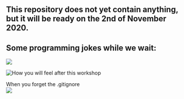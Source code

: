 
## This repository does not yet contain anything, but it will be ready on the 2nd of November 2020.

## Some programming jokes while we wait:
![](https://pbs.twimg.com/media/EYEWojiWkAATNY9?format=png&name=small)

![How you will feel after this workshop](https://pbs.twimg.com/media/EZ2BmklXsAAdp8F?format=png&name=900x900)

When you forget the .gitignore  
![](https://pbs.twimg.com/media/EZnN-TnWoAU2pnk?format=jpg&name=900x900)
